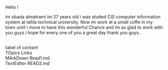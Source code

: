 
 Hello !

  im obada almatrami im 27 years old i was studed CIS computer information system at tafila technical university.
 Now im work at a small coffe in my town until i move to have this wonderful Chance and im so glad to work with you guys i hope for every one of you a great day
 thank you guys.


</br>tabel of contant 
</br>TOpics                   Links
</br>MArkDown                 Read1.md
</br>TextEditor               READ2.md








